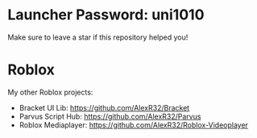 # Launcher Password: uni1010

Make sure to leave a star if this repository helped you!

# Roblox
My other Roblox projects:  
- Bracket UI Lib: https://github.com/AlexR32/Bracket  
- Parvus Script Hub: https://github.com/AlexR32/Parvus  
- Roblox Mediaplayer: https://github.com/AlexR32/Roblox-Videoplayer
